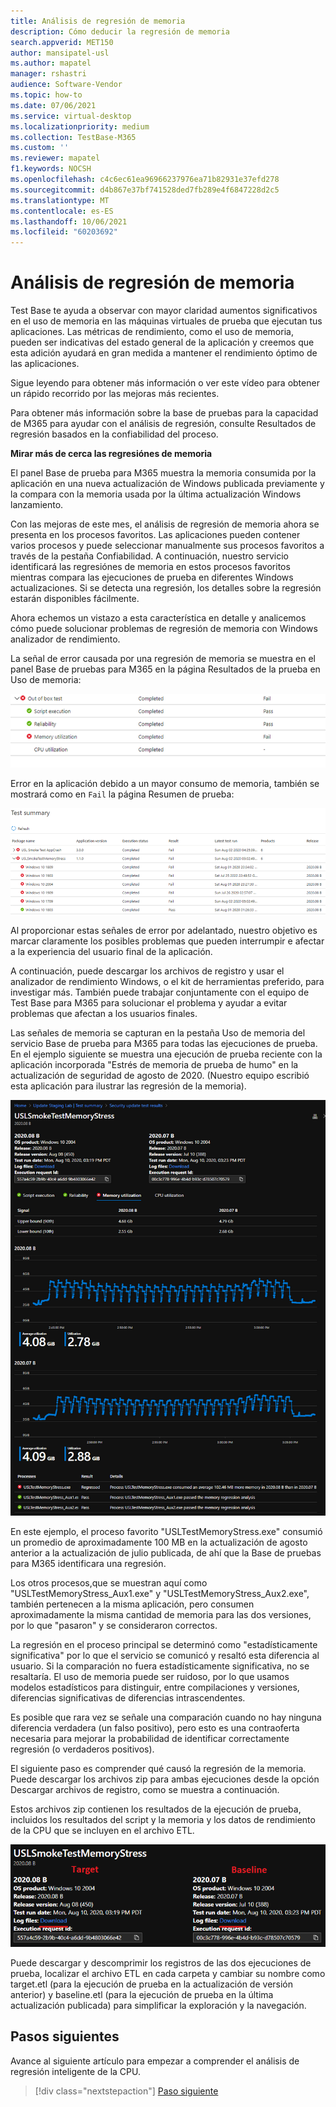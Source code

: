 ```yaml
---
title: Análisis de regresión de memoria
description: Cómo deducir la regresión de memoria
search.appverid: MET150
author: mansipatel-usl
ms.author: mapatel
manager: rshastri
audience: Software-Vendor
ms.topic: how-to
ms.date: 07/06/2021
ms.service: virtual-desktop
ms.localizationpriority: medium
ms.collection: TestBase-M365
ms.custom: ''
ms.reviewer: mapatel
f1.keywords: NOCSH
ms.openlocfilehash: c4c6ec61ea96966237976ea71b82931e37efd278
ms.sourcegitcommit: d4b867e37bf741528ded7fb289e4f6847228d2c5
ms.translationtype: MT
ms.contentlocale: es-ES
ms.lasthandoff: 10/06/2021
ms.locfileid: "60203692"
---
```

# <a name="memory-regression-analysis"></a>Análisis de regresión de memoria

Test Base te ayuda a observar con mayor claridad aumentos significativos en el uso de memoria en las máquinas virtuales de prueba que ejecutan tus aplicaciones. Las métricas de rendimiento, como el uso de memoria, pueden ser indicativas del estado general de la aplicación y creemos que esta adición ayudará en gran medida a mantener el rendimiento óptimo de las aplicaciones.

Sigue leyendo para obtener más información o ver este vídeo para obtener un rápido recorrido por las mejoras más recientes. 

Para obtener más información sobre la base de pruebas para la capacidad de M365 para ayudar con el análisis de regresión, consulte Resultados de regresión basados en la confiabilidad del proceso.

<b>Mirar más de cerca las regresiónes de memoria</b>

El panel Base de prueba para M365 muestra la memoria consumida por la aplicación en una nueva actualización de Windows publicada previamente y la compara con la memoria usada por la última actualización Windows lanzamiento. 

Con las mejoras de este mes, el análisis de regresión de memoria ahora se presenta en los procesos favoritos. Las aplicaciones pueden contener varios procesos y puede seleccionar manualmente sus procesos favoritos a través de la pestaña Confiabilidad. A continuación, nuestro servicio identificará las regresiónes de memoria en estos procesos favoritos mientras compara las ejecuciones de prueba en diferentes Windows actualizaciones. Si se detecta una regresión, los detalles sobre la regresión estarán disponibles fácilmente.

Ahora echemos un vistazo a esta característica en detalle y analicemos cómo puede solucionar problemas de regresión de memoria con Windows analizador de rendimiento.

La señal de error causada por una regresión de memoria se muestra en el panel Base de pruebas para M365 en la página Resultados de la prueba en Uso de memoria:

![Resultados de uso de memoria.](Media/01_memory-utilization-results.png)


Error en la aplicación debido a un mayor consumo de memoria, también se mostrará como en ```Fail``` la página Resumen de prueba:

![Resultados de resumen de prueba.](Media/02_test-summary.png)

Al proporcionar estas señales de error por adelantado, nuestro objetivo es marcar claramente los posibles problemas que pueden interrumpir e afectar a la experiencia del usuario final de la aplicación. 

A continuación, puede descargar los archivos de registro y usar el analizador de rendimiento Windows, o el kit de herramientas preferido, para investigar más. También puede trabajar conjuntamente con el equipo de Test Base para M365 para solucionar el problema y ayudar a evitar problemas que afectan a los usuarios finales.

Las señales de memoria se capturan en la pestaña Uso de memoria del servicio Base de prueba para M365 para todas las ejecuciones de prueba. En el ejemplo siguiente se muestra una ejecución de prueba reciente con la aplicación incorporada "Estrés de memoria de prueba de humo" en la actualización de seguridad de agosto de 2020. (Nuestro equipo escribió esta aplicación para ilustrar las regresión de la memoria).

![Resultados de regresión de memoria.](Media/03_memory-regression%20comparison.png)

En este ejemplo, el proceso favorito "USLTestMemoryStress.exe" consumió un promedio de aproximadamente 100 MB en la actualización de agosto anterior a la actualización de julio publicada, de ahí que la Base de pruebas para M365 identificara una regresión. 

Los otros procesos,que se muestran aquí como "USLTestMemoryStress_Aux1.exe" y "USLTestMemoryStress_Aux2.exe", también pertenecen a la misma aplicación, pero consumen aproximadamente la misma cantidad de memoria para las dos versiones, por lo que "pasaron" y se consideraron correctos.

La regresión en el proceso principal se determinó como "estadísticamente significativa" por lo que el servicio se comunicó y resaltó esta diferencia al usuario. Si la comparación no fuera estadísticamente significativa, no se resaltaría. El uso de memoria puede ser ruidoso, por lo que usamos modelos estadísticos para distinguir, entre compilaciones y versiones, diferencias significativas de diferencias intrascendentes. 

Es posible que rara vez se señale una comparación cuando no hay ninguna diferencia verdadera (un falso positivo), pero esto es una contraoferta necesaria para mejorar la probabilidad de identificar correctamente regresión (o verdaderos positivos).

El siguiente paso es comprender qué causó la regresión de la memoria. Puede descargar los archivos zip para ambas ejecuciones desde la opción Descargar archivos de registro, como se muestra a continuación. 

Estos archivos zip contienen los resultados de la ejecución de prueba, incluidos los resultados del script y la memoria y los datos de rendimiento de la CPU que se incluyen en el archivo ETL.

![Archivos de prueba de regresión de memoria.](Media/04_memory-regression-test-files.png)

Puede descargar y descomprimir los registros de las dos ejecuciones de prueba, localizar el archivo ETL en cada carpeta y cambiar su nombre como target.etl (para la ejecución de prueba en la actualización de versión anterior) y baseline.etl (para la ejecución de prueba en la última actualización publicada) para simplificar la exploración y la navegación.
 
## <a name="next-steps"></a>Pasos siguientes

Avance al siguiente artículo para empezar a comprender el análisis de regresión inteligente de la CPU.
> [!div class="nextstepaction"]
> [Paso siguiente](cpu.md)

<!---
Add button for next page
-->
